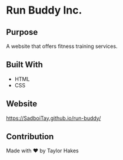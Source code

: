 # Run Buddy Inc.

## Purpose
A website that offers fitness training services.

## Built With
* HTML
* CSS

## Website
https://SadboiTay.github.io/run-buddy/

## Contribution
Made with ❤️ by Taylor Hakes
